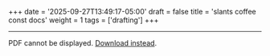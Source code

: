 +++
date = '2025-09-27T13:49:17-05:00'
draft = false
title = 'slants coffee const docs'
weight = 1
tags = ['drafting']
+++

----------

<object data="/pdfs/slants.pdf" type="application/pdf" width="100%" height="600px">
  <p>PDF cannot be displayed. <a href="/pdfs/slants.pdf">Download instead</a>.</p>
</object>
